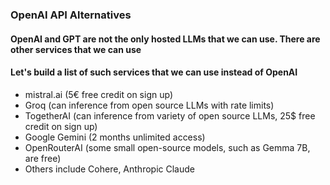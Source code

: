 ### OpenAI API Alternatives
#### OpenAI and GPT are not the only hosted LLMs that we can use. There are other services that we can use
#### Let's build a list of such services that we can use instead of OpenAI

* mistral.ai (5€ free credit on sign up)
* Groq (can inference from open source LLMs with rate limits)
* TogetherAI (can inference from variety of open source LLMs, 25$ free credit on sign up)
* Google Gemini (2 months unlimited access)
* OpenRouterAI (some small open-source models, such as Gemma 7B, are free)
* Others include Cohere, Anthropic Claude